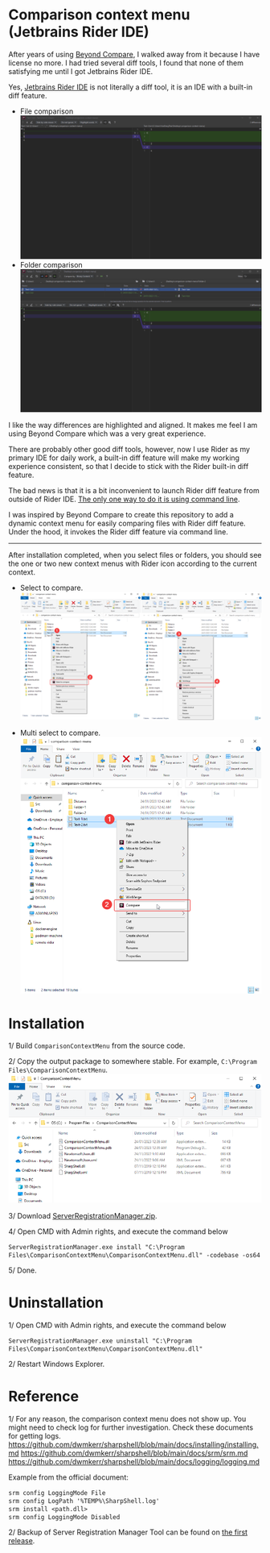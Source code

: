 # Comparison context menu (Jetbrains Rider IDE)

After years of using [Beyond Compare](https://www.scootersoftware.com/), I walked away from it because I have license no more. 
I had tried several diff tools, I found that none of them satisfying me until I got Jetbrains Rider IDE.

Yes, [Jetbrains Rider IDE](https://www.jetbrains.com/rider/) is not literally a diff tool, it is an IDE with a built-in diff feature.
- File comparison
![rider-diff-file-ui](./doc/rider-diff-file-ui.png "Rider diff file ui")
- Folder comparison
![rider-diff-folder-ui](./doc/rider-diff-folder-ui.png "Rider diff folder ui")

I like the way differences are highlighted and aligned. It makes me feel I am using Beyond Compare which was a very great experience.

There are probably other good diff tools, however, now I use Rider as my primary IDE for daily work, a built-in diff feature will make my working experience consistent,
so that I decide to stick with the Rider built-in diff feature.

The bad news is that it is a bit inconvenient to launch Rider diff feature from outside of Rider IDE. [The only one way to do it is using command line](https://www.jetbrains.com/help/rider/Command_Line_Differences_Viewer.html). 

I was inspired by Beyond Compare to create this repository to add a dynamic context menu for easily comparing files with Rider diff feature. Under the hood, it invokes the Rider diff feature via command line.

---

After installation completed, when you select files or folders, you should see the one or two new context menus with Rider icon according to the current context.

- Select to compare.
![select-to-compare](./doc/select-to-compare.png "Select to compare")

- Multi select to compare.
  ![multi-select-to-compare](./doc/multi-select-to-compare.png "Multi select to compare")

# Installation

1/ Build `ComparisonContextMenu` from the source code.

2/ Copy the output package to somewhere stable. For example, `C:\Program Files\ComparisonContextMenu`.
![installation-folder](./doc/installation-folder.png "Installation folder")

3/ Download [ServerRegistrationManager.zip](https://github.com/dwmkerr/sharpshell/releases).

4/ Open CMD with Admin rights, and execute the command below
```
ServerRegistrationManager.exe install "C:\Program Files\ComparisonContextMenu\ComparisonContextMenu.dll" -codebase -os64
```

5/ Done.

# Uninstallation

1/ Open CMD with Admin rights, and execute the command below
```
ServerRegistrationManager.exe uninstall "C:\Program Files\ComparisonContextMenu\ComparisonContextMenu.dll"
```

2/ Restart Windows Explorer.

# Reference

1/ For any reason, the comparison context menu does not show up. You might need to check log for further investigation. Check these documents for getting logs.
https://github.com/dwmkerr/sharpshell/blob/main/docs/installing/installing.md
https://github.com/dwmkerr/sharpshell/blob/main/docs/srm/srm.md
https://github.com/dwmkerr/sharpshell/blob/main/docs/logging/logging.md

Example from the official document:
```
srm config LoggingMode File
srm config LogPath '%TEMP%\SharpShell.log'
srm install <path.dll>
srm config LoggingMode Disabled
```

2/ Backup of Server Registration Manager Tool can be found on [the first release](https://github.com/VanDng/comparison-context-menu/releases/tag/first-release).
